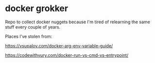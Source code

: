 # docker grokker

Repo to collect docker nuggets because I'm tired of relearning the same stuff every couple of years.

Places I've stolen from:

https://vsupalov.com/docker-arg-env-variable-guide/

https://codewithyury.com/docker-run-vs-cmd-vs-entrypoint/

